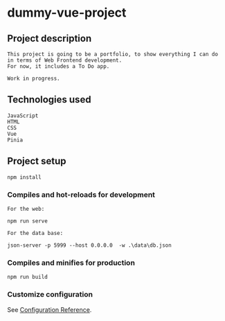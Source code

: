 # dummy-vue-project

## Project description

```
This project is going to be a portfolio, to show everything I can do in terms of Web Frontend development.
For now, it includes a To Do app.

Work in progress.
```

## Technologies used

```
JavaScript
HTML
CSS
Vue
Pinia
```

## Project setup

```
npm install
```

### Compiles and hot-reloads for development

```
For the web:

npm run serve

For the data base:

json-server -p 5999 --host 0.0.0.0  -w .\data\db.json
```

### Compiles and minifies for production

```
npm run build
```

### Customize configuration

See [Configuration Reference](https://cli.vuejs.org/config/).

